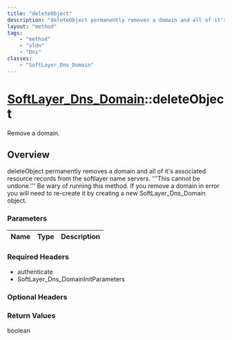 ```yaml
---
title: "deleteObject"
description: "deleteObject permanently removes a domain and all of it's associated resource records from the softlayer name servers. '... "
layout: "method"
tags:
    - "method"
    - "sldn"
    - "Dns"
classes:
    - "SoftLayer_Dns_Domain"
---
```

# [SoftLayer_Dns_Domain](/reference/services/SoftLayer_Dns_Domain)::deleteObject

Remove a domain.


## Overview 
deleteObject permanently removes a domain and all of it's associated resource records from the softlayer name servers. '''This cannot be undone.''' Be wary of running this method. If you remove a domain in error you will need to re-create it by creating a new SoftLayer_Dns_Domain object. 

### Parameters 
|Name | Type | Description |
| --- | --- | --- |


### Required Headers
* authenticate
* SoftLayer_Dns_DomainInitParameters

### Optional Headers

### Return Values
boolean

